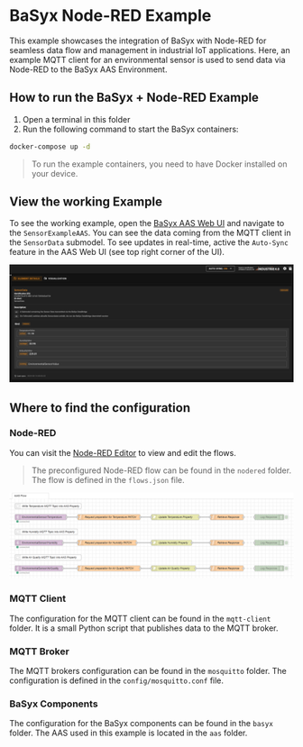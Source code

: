 # BaSyx Node-RED Example

This example showcases the integration of BaSyx with Node-RED for seamless data flow and management in industrial IoT applications.
Here, an example MQTT client for an environmental sensor is used to send data via Node-RED to the BaSyx AAS Environment.

## How to run the BaSyx + Node-RED Example

1. Open a terminal in this folder
2. Run the following command to start the BaSyx containers:

```bash
docker-compose up -d
```

> To run the example containers, you need to have Docker installed on your device.

## View the working Example

To see the working example, open the [BaSyx AAS Web UI](http://localhost:3000) and navigate to the `SensorExampleAAS`. You can see the data coming from the MQTT client in the `SensorData` submodel.
To see updates in real-time, active the `Auto-Sync` feature in the AAS Web UI (see top right corner of the UI).

![BaSyx AAS Web UI](./docs/basyx-ui.png)

## Where to find the configuration

### Node-RED

You can visit the [Node-RED Editor](http://localhost:1880) to view and edit the flows.

> The preconfigured Node-RED flow can be found in the `nodered` folder. The flow is defined in the `flows.json` file.

![Node-RED Flow](./docs/nodered.png)

### MQTT Client

The configuration for the MQTT client can be found in the `mqtt-client` folder. It is a small Python script that publishes data to the MQTT broker.

### MQTT Broker

The MQTT brokers configuration can be found in the `mosquitto` folder. The configuration is defined in the `config/mosquitto.conf` file.

### BaSyx Components

The configuration for the BaSyx components can be found in the `basyx` folder.
The AAS used in this example is located in the `aas` folder.
